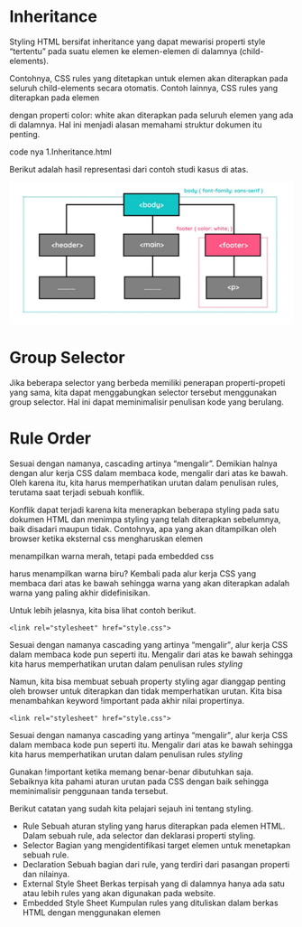 # Inheritance
Styling HTML bersifat inheritance yang dapat mewarisi properti style “tertentu” pada suatu elemen ke elemen-elemen di dalamnya (child-elements).

Contohnya, CSS rules yang ditetapkan untuk elemen <body> akan diterapkan pada seluruh child-elements secara otomatis. Contoh lainnya, CSS rules yang diterapkan pada elemen <footer> dengan properti color: white akan diterapkan pada seluruh elemen yang ada di dalamnya. Hal ini menjadi alasan memahami struktur dokumen itu penting.

code nya 1.Inheritance.html

Berikut adalah hasil representasi dari contoh studi kasus di atas.

![Alt text](image.png)

# Group Selector
Jika beberapa selector yang berbeda memiliki penerapan properti-propeti yang sama, kita dapat menggabungkan selector tersebut menggunakan group selector. Hal ini dapat meminimalisir penulisan kode yang berulang.

# Rule Order
Sesuai dengan namanya, cascading artinya “mengalir”. Demikian halnya dengan alur kerja CSS dalam membaca kode, mengalir dari atas ke bawah. Oleh karena itu, kita harus memperhatikan urutan dalam penulisan rules, terutama saat terjadi sebuah konflik.

Konflik dapat terjadi karena kita menerapkan beberapa styling pada satu dokumen HTML dan menimpa styling yang telah diterapkan sebelumnya, baik disadari maupun tidak. Contohnya, apa yang akan ditampilkan oleh browser ketika eksternal css mengharuskan elemen <p> menampilkan warna merah, tetapi pada embedded css <p> harus menampilkan warna biru? Kembali pada alur kerja CSS yang membaca dari atas ke bawah sehingga warna yang akan diterapkan adalah warna yang paling akhir didefinisikan. 

Untuk lebih jelasnya, kita bisa lihat contoh berikut.
<!DOCTYPE html>
<html>
  <head>
    <meta charset="UTF-8" />
    <title>Judul Dokumen</title>

    <link rel="stylesheet" href="style.css">
  </head>
  <body>
    <p>
      Sesuai dengan namanya cascading yang artinya <q>mengalir</q>, alur kerja CSS dalam membaca
      kode pun seperti itu. Mengalir dari atas ke bawah sehingga kita harus memperhatikan urutan
      dalam penulisan rules <i>styling</i>
    </p>
  </body>
</html>



Namun, kita bisa membuat sebuah property styling agar dianggap penting oleh browser untuk diterapkan dan tidak memperhatikan urutan. Kita bisa menambahkan keyword !important pada akhir nilai propertinya.

<!DOCTYPE html>
<html lang="en">
  <head>
    <meta charset="UTF-8" />
    <title>Judul Dokumen</title>

    <link rel="stylesheet" href="style.css">
  </head>
  <body>
    <p>
      Sesuai dengan namanya cascading yang artinya <q>mengalir</q>, alur kerja CSS dalam membaca
      kode pun seperti itu. Mengalir dari atas ke bawah sehingga kita harus memperhatikan urutan
      dalam penulisan rules <i>styling</i>
    </p>
  </body>
</html>

Gunakan !important ketika memang benar-benar dibutuhkan saja. Sebaiknya kita pahami aturan urutan pada CSS dengan baik sehingga meminimalisir penggunaan tanda tersebut.

Berikut catatan yang sudah kita pelajari sejauh ini tentang styling.

* Rule
Sebuah aturan styling yang harus diterapkan pada elemen HTML. Dalam sebuah rule, ada selector dan deklarasi properti styling.
* Selector
Bagian yang mengidentifikasi target elemen untuk menetapkan sebuah rule.
* Declaration
Sebuah bagian dari rule, yang terdiri dari pasangan properti dan nilainya.
* External Style Sheet
Berkas terpisah yang di dalamnya hanya ada satu atau lebih rules yang akan digunakan pada website.
* Embedded Style Sheet
Kumpulan rules yang dituliskan dalam berkas HTML dengan menggunakan elemen <style>.
* Inline Style
Styling yang diterapkan pada elemen HTML dengan menggunakan atribut style.
